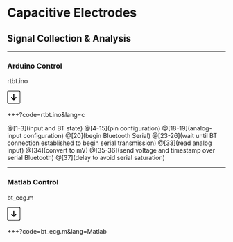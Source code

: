 # Capacitive Electrodes
## Signal Collection & Analysis

---

### Arduino Control

rtbt.ino

![Press Down Key](img/down-arrow.png)

+++?code=rtbt.ino&lang=c

@[1-3](input and BT state)
@[4-15](pin configuration)
@[18-19](analog-input configuration)
@[20](begin Bluetooth Serial)
@[23-26](wait until BT connection established to begin serial transmission)
@[33](read analog input)
@[34](convert to mV)
@[35-36](send voltage and timestamp over serial Bluetooth)
@[37](delay to avoid serial saturation)

---

### Matlab Control

bt_ecg.m

![Press Down Key](img/down-arrow.png)

+++?code=bt_ecg.m&lang=Matlab

